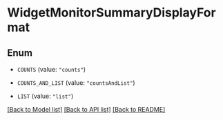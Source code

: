 # WidgetMonitorSummaryDisplayFormat

## Enum

- `COUNTS` (value: `"counts"`)

- `COUNTS_AND_LIST` (value: `"countsAndList"`)

- `LIST` (value: `"list"`)

[[Back to Model list]](../README.md#documentation-for-models) [[Back to API list]](../README.md#documentation-for-api-endpoints) [[Back to README]](../README.md)
